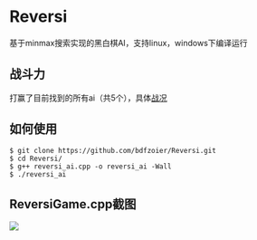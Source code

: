 # Reversi
基于minmax搜索实现的黑白棋AI，支持linux，windows下编译运行

## 战斗力
打赢了目前找到的所有ai（共5个），具体[战况](https://github.com/bdfzoier/Reversi/blob/master/战况.md)

## 如何使用

```
$ git clone https://github.com/bdfzoier/Reversi.git
$ cd Reversi/
$ g++ reversi_ai.cpp -o reversi_ai -Wall
$ ./reversi_ai
```


## ReversiGame.cpp截图
![](https://i.loli.net/2020/01/09/elHK2zmAindw3ZX.jpg)
